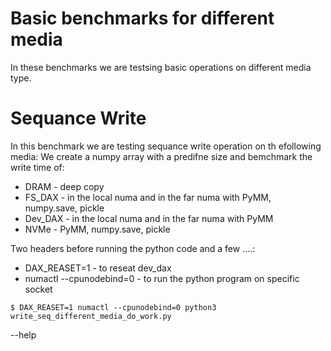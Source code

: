 # Basic benchmarks for different media

In these benchmarks we are testsing basic operations on different media type.

# Sequance Write 

In this benchmark we are testing sequance write operation on th efollowing media:
We create a numpy array with a predifne size and bemchmark the write time of: 
- DRAM - deep copy
- FS_DAX - in the local numa and in the far numa with PyMM, numpy.save, pickle
- Dev_DAX  - in the local numa and in the far numa with PyMM
- NVMe -  PyMM, numpy.save, pickle


Two headers before running the python code and a few ....:
- DAX_REASET=1 - to reseat dev_dax
- numactl --cpunodebind=0 - to run the python program on specific socket 

```
$ DAX_REASET=1 numactl --cpunodebind=0 python3 write_seq_different_media_do_work.py
```

--help 

